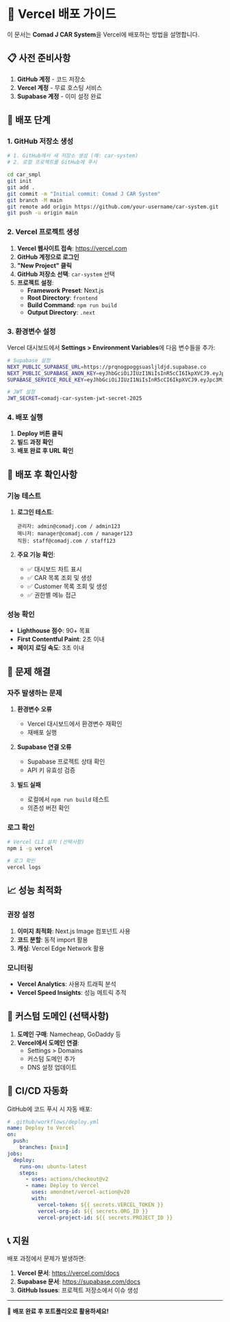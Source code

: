 # 🚀 Vercel 배포 가이드

이 문서는 **Comad J CAR System**을 Vercel에 배포하는 방법을 설명합니다.

## 📋 사전 준비사항

1. **GitHub 계정** - 코드 저장소
2. **Vercel 계정** - 무료 호스팅 서비스
3. **Supabase 계정** - 이미 설정 완료

## 🔧 배포 단계

### 1. GitHub 저장소 생성

```bash
# 1. GitHub에서 새 저장소 생성 (예: car-system)
# 2. 로컬 프로젝트를 GitHub에 푸시

cd car_smpl
git init
git add .
git commit -m "Initial commit: Comad J CAR System"
git branch -M main
git remote add origin https://github.com/your-username/car-system.git
git push -u origin main
```

### 2. Vercel 프로젝트 생성

1. **Vercel 웹사이트 접속**: https://vercel.com
2. **GitHub 계정으로 로그인**
3. **"New Project" 클릭**
4. **GitHub 저장소 선택**: `car-system` 선택
5. **프로젝트 설정**:
   - **Framework Preset**: Next.js
   - **Root Directory**: `frontend`
   - **Build Command**: `npm run build`
   - **Output Directory**: `.next`

### 3. 환경변수 설정

Vercel 대시보드에서 **Settings > Environment Variables**에 다음 변수들을 추가:

```bash
# Supabase 설정
NEXT_PUBLIC_SUPABASE_URL=https://prqnogpoggsuasljldjd.supabase.co
NEXT_PUBLIC_SUPABASE_ANON_KEY=eyJhbGciOiJIUzI1NiIsInR5cCI6IkpXVCJ9.eyJpc3MiOiJzdXBhYmFzZSIsInJlZiI6InBycW5vZ3BvZ2dzdWFzbGpsZGpkIiwicm9sZSI6ImFub24iLCJpYXQiOjE3NTA0ODg5MjMsImV4cCI6MjA2NjA2NDkyM30.hTQs_fEXgNWBuHAIuSLT9MRfonontq5TFFNNKUJfhrg
SUPABASE_SERVICE_ROLE_KEY=eyJhbGciOiJIUzI1NiIsInR5cCI6IkpXVCJ9.eyJpc3MiOiJzdXBhYmFzZSIsInJlZiI6InBycW5vZ3BvZ2dzdWFzbGpsZGpkIiwicm9sZSI6InNlcnZpY2Vfcm9sZSIsImlhdCI6MTc1MDQ4ODkyMywiZXhwIjoyMDY2MDY0OTIzfQ.qeblQvlp6X04W8SXkjLO35qt8mGammeVQzUpLXcYX-M

# JWT 설정
JWT_SECRET=comadj-car-system-jwt-secret-2025
```

### 4. 배포 실행

1. **Deploy 버튼 클릭**
2. **빌드 과정 확인**
3. **배포 완료 후 URL 확인**

## 🎯 배포 후 확인사항

### 기능 테스트

1. **로그인 테스트**:
   ```
   관리자: admin@comadj.com / admin123
   매니저: manager@comadj.com / manager123
   직원: staff@comadj.com / staff123
   ```

2. **주요 기능 확인**:
   - ✅ 대시보드 차트 표시
   - ✅ CAR 목록 조회 및 생성
   - ✅ Customer 목록 조회 및 생성
   - ✅ 권한별 메뉴 접근

### 성능 확인

- **Lighthouse 점수**: 90+ 목표
- **First Contentful Paint**: 2초 이내
- **페이지 로딩 속도**: 3초 이내

## 🔧 문제 해결

### 자주 발생하는 문제

1. **환경변수 오류**
   - Vercel 대시보드에서 환경변수 재확인
   - 재배포 실행

2. **Supabase 연결 오류**
   - Supabase 프로젝트 상태 확인
   - API 키 유효성 검증

3. **빌드 실패**
   - 로컬에서 `npm run build` 테스트
   - 의존성 버전 확인

### 로그 확인

```bash
# Vercel CLI 설치 (선택사항)
npm i -g vercel

# 로그 확인
vercel logs
```

## 📈 성능 최적화

### 권장 설정

1. **이미지 최적화**: Next.js Image 컴포넌트 사용
2. **코드 분할**: 동적 import 활용
3. **캐싱**: Vercel Edge Network 활용

### 모니터링

- **Vercel Analytics**: 사용자 트래픽 분석
- **Vercel Speed Insights**: 성능 메트릭 추적

## 🎨 커스텀 도메인 (선택사항)

1. **도메인 구매**: Namecheap, GoDaddy 등
2. **Vercel에서 도메인 연결**:
   - Settings > Domains
   - 커스텀 도메인 추가
   - DNS 설정 업데이트

## 🚀 CI/CD 자동화

GitHub에 코드 푸시 시 자동 배포:

```yaml
# .github/workflows/deploy.yml
name: Deploy to Vercel
on:
  push:
    branches: [main]
jobs:
  deploy:
    runs-on: ubuntu-latest
    steps:
      - uses: actions/checkout@v2
      - name: Deploy to Vercel
        uses: amondnet/vercel-action@v20
        with:
          vercel-token: ${{ secrets.VERCEL_TOKEN }}
          vercel-org-id: ${{ secrets.ORG_ID }}
          vercel-project-id: ${{ secrets.PROJECT_ID }}
```

## 📞 지원

배포 과정에서 문제가 발생하면:

1. **Vercel 문서**: https://vercel.com/docs
2. **Supabase 문서**: https://supabase.com/docs
3. **GitHub Issues**: 프로젝트 저장소에서 이슈 생성

---

🎉 **배포 완료 후 포트폴리오로 활용하세요!** 